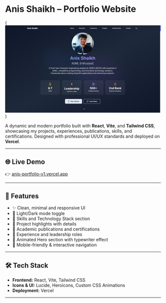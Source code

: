 # Anis Shaikh – Portfolio Website

(![Portfolio Banner](landingPage.png)
) <!-- Optional: Replace with your own banner image -->

A dynamic and modern portfolio built with **React**, **Vite**, and **Tailwind CSS**, showcasing my projects, experiences, publications, skills, and certifications. Designed with professional UI/UX standards and deployed on **Vercel**.

---

## 🌐 Live Demo

👉 [anis-portfolio-v1.vercel.app](https://anis-portfolio-v1.vercel.app/)

---

## 📌 Features

- ✨ Clean, minimal and responsive UI
- 🌙 Light/Dark mode toggle
- 🧠 Skills and Technology Stack section
- 🧪 Project highlights with details
- 📜 Academic publications and certifications
- 💼 Experience and leadership roles
- 🎯 Animated Hero section with typewriter effect
- 📱 Mobile-friendly & interactive navigation

---

## 🛠 Tech Stack

- **Frontend:** React, Vite, Tailwind CSS
- **Icons & UI:** Lucide, Heroicons, Custom CSS Animations
- **Deployment:** Vercel

---
